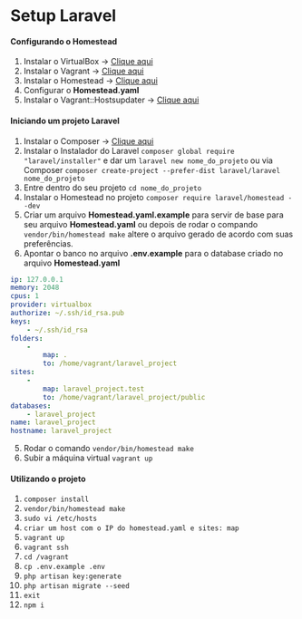 # Setup Laravel
#### Configurando o Homestead

1. Instalar o VirtualBox -> [Clique aqui](https://www.virtualbox.org/ "Clique aqui")
2. Instalar o Vagrant -> [Clique aqui](https://www.vagrantup.com/ "Clique aqui")
3. Instalar o Homestead -> [Clique aqui](https://laravel.com/docs/5.6/homestead "Clique aqui")
4. Configurar o **Homestead.yaml**
5. Instalar o Vagrant::Hostsupdater -> [Clique aqui](https://github.com/cogitatio/vagrant-hostsupdater "Clique aqui")

#### Iniciando um projeto Laravel
1. Instalar o Composer -> [Clique aqui](https://getcomposer.org/ "Clique aqui")
2. Instalar o Instalador do Laravel `composer global require "laravel/installer"` e dar um `laravel new nome_do_projeto` ou via Composer `composer create-project --prefer-dist laravel/laravel nome_do_projeto`
3. Entre dentro do seu projeto `cd nome_do_projeto`
4. Instalar o Homestead no projeto `composer require laravel/homestead --dev`
5. Criar um arquivo **Homestead.yaml.example** para servir de base para seu arquivo **Homestead.yaml** ou depois de rodar o compando `vendor/bin/homestead make` altere o arquivo gerado de acordo com suas preferências.
6. Apontar o banco no arquivo **.env.example** para o database criado no arquivo **Homestead.yaml**

```yaml
ip: 127.0.0.1
memory: 2048
cpus: 1
provider: virtualbox
authorize: ~/.ssh/id_rsa.pub
keys:
    - ~/.ssh/id_rsa
folders:
    -
        map: .
        to: /home/vagrant/laravel_project
sites:
    -
        map: laravel_project.test
        to: /home/vagrant/laravel_project/public
databases:
    - laravel_project
name: laravel_project
hostname: laravel_project
```

5. Rodar o comando `vendor/bin/homestead make`
6. Subir a máquina virtual `vagrant up`

#### Utilizando o projeto
1. `composer install`
2. `vendor/bin/homestead make`
3. `sudo vi /etc/hosts`
4. `criar um host com o IP do homestead.yaml e sites: map`
5. `vagrant up`
6. `vagrant ssh`
7. `cd /vagrant`
8. `cp .env.example .env`
9. `php artisan key:generate`
10. `php artisan migrate --seed`
11. `exit`
12. `npm i`
